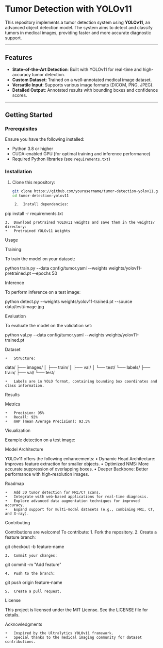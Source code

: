 # Tumor Detection with YOLOv11

This repository implements a tumor detection system using **YOLOv11**, an advanced object detection model. The system aims to detect and classify tumors in medical images, providing faster and more accurate diagnostic support.

---

## Features

- **State-of-the-Art Detection**: Built with YOLOv11 for real-time and high-accuracy tumor detection.
- **Custom Dataset**: Trained on a well-annotated medical image dataset.
- **Versatile Input**: Supports various image formats (DICOM, PNG, JPEG).
- **Detailed Output**: Annotated results with bounding boxes and confidence scores.

---

## Getting Started

### Prerequisites

Ensure you have the following installed:

- Python 3.8 or higher
- CUDA-enabled GPU (for optimal training and inference performance)
- Required Python libraries (see `requirements.txt`)

### Installation

1. Clone this repository:
   ```bash
   git clone https://github.com/yourusername/tumor-detection-yolov11.git
   cd tumor-detection-yolov11

	2.	Install dependencies:

pip install -r requirements.txt


	3.	Download pretrained YOLOv11 weights and save them in the weights/ directory:
	•	Pretrained YOLOv11 Weights

Usage

Training

To train the model on your dataset:

python train.py --data config/tumor.yaml --weights weights/yolov11-pretrained.pt --epochs 50

Inference

To perform inference on a test image:

python detect.py --weights weights/yolov11-trained.pt --source data/test/image.jpg

Evaluation

To evaluate the model on the validation set:

python val.py --data config/tumor.yaml --weights weights/yolov11-trained.pt

Dataset

	•	Structure:

data/
├── images/
│   ├── train/
│   ├── val/
│   └── test/
└── labels/
    ├── train/
    ├── val/
    └── test/


	•	Labels are in YOLO format, containing bounding box coordinates and class information.

Results

Metrics

	•	Precision: 95%
	•	Recall: 92%
	•	mAP (mean Average Precision): 93.5%

Visualization

Example detection on a test image:

Model Architecture

YOLOv11 offers the following enhancements:
	•	Dynamic Head Architecture: Improves feature extraction for smaller objects.
	•	Optimized NMS: More accurate suppression of overlapping boxes.
	•	Deeper Backbone: Better performance with high-resolution images.

Roadmap

	•	Add 3D tumor detection for MRI/CT scans.
	•	Integrate with web-based applications for real-time diagnosis.
	•	Explore advanced data augmentation techniques for improved accuracy.
	•	Expand support for multi-modal datasets (e.g., combining MRI, CT, and X-ray).

Contributing

Contributions are welcome! To contribute:
	1.	Fork the repository.
	2.	Create a feature branch:

git checkout -b feature-name


	3.	Commit your changes:

git commit -m "Add feature"


	4.	Push to the branch:

git push origin feature-name


	5.	Create a pull request.

License

This project is licensed under the MIT License. See the LICENSE file for details.

Acknowledgments

	•	Inspired by the Ultralytics YOLOv11 framework.
	•	Special thanks to the medical imaging community for dataset contributions.
